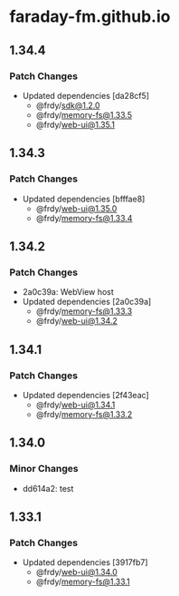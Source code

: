 # faraday-fm.github.io

## 1.34.4

### Patch Changes

- Updated dependencies [da28cf5]
  - @frdy/sdk@1.2.0
  - @frdy/memory-fs@1.33.5
  - @frdy/web-ui@1.35.1

## 1.34.3

### Patch Changes

- Updated dependencies [bfffae8]
  - @frdy/web-ui@1.35.0
  - @frdy/memory-fs@1.33.4

## 1.34.2

### Patch Changes

- 2a0c39a: WebView host
- Updated dependencies [2a0c39a]
  - @frdy/memory-fs@1.33.3
  - @frdy/web-ui@1.34.2

## 1.34.1

### Patch Changes

- Updated dependencies [2f43eac]
  - @frdy/web-ui@1.34.1
  - @frdy/memory-fs@1.33.2

## 1.34.0

### Minor Changes

- dd614a2: test

## 1.33.1

### Patch Changes

- Updated dependencies [3917fb7]
  - @frdy/web-ui@1.34.0
  - @frdy/memory-fs@1.33.1
